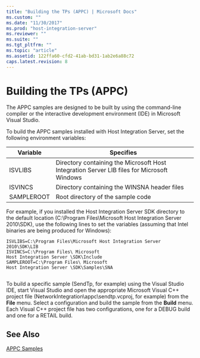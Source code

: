 ```yaml
---
title: "Building the TPs (APPC) | Microsoft Docs"
ms.custom: ""
ms.date: "11/30/2017"
ms.prod: "host-integration-server"
ms.reviewer: ""
ms.suite: ""
ms.tgt_pltfrm: ""
ms.topic: "article"
ms.assetid: 122ffa60-cfd2-41ab-bd31-1ab2e6a88c72
caps.latest.revision: 8
---
```

# Building the TPs (APPC)
The APPC samples are designed to be built by using the command-line compiler or the interactive development environment (IDE) in Microsoft Visual Studio.  
  
 To build the APPC samples installed with Host Integration Server, set the following environment variables:  
  
|Variable|Specifies|  
|--------------|---------------|  
|ISVLIBS|Directory containing the Microsoft Host Integration Server LIB files for Microsoft Windows|  
|ISVINCS|Directory containing the WINSNA header files|  
|SAMPLEROOT|Root directory of the sample code|  
  
 For example, if you installed the Host Integration Server SDK directory to the default location (C:\Program Files\Microsoft Host Integration Server 2010\SDK), use the following lines to set the variables (assuming that Intel binaries are being produced for Windows):  
  
```  
ISVLIBS=C:\Program Files\Microsoft Host Integration Server 2010\SDK\LIB  
ISVINCS=C:\Program Files\ Microsoft Host Integration Server \SDK\Include  
SAMPLEROOT=C:\Program Files\ Microsoft Host Integration Server \SDK\Samples\SNA  
  
```  
  
 To build a specific sample (SendTp, for example) using the Visual Studio IDE, start Visual Studio and open the appropriate Microsoft Visual C++ project file (NetworkIntegration\appc\sendtp.vcproj, for example) from the **File** menu. Select a configuration and build the sample from the **Build** menu. Each Visual C++ project file has two configurations, one for a DEBUG build and one for a RETAIL build.  
  
## See Also  
 [APPC Samples](../HIS2010/appc-samples.md)